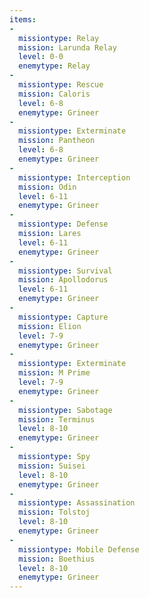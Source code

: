 ```yaml
---
items:
-
  missiontype: Relay
  mission: Larunda Relay
  level: 0-0
  enemytype: Relay
-
  missiontype: Rescue
  mission: Caloris
  level: 6-8
  enemytype: Grineer
-
  missiontype: Exterminate
  mission: Pantheon
  level: 6-8
  enemytype: Grineer
-
  missiontype: Interception
  mission: Odin
  level: 6-11
  enemytype: Grineer
-
  missiontype: Defense
  mission: Lares
  level: 6-11
  enemytype: Grineer
-
  missiontype: Survival
  mission: Apollodorus
  level: 6-11
  enemytype: Grineer
-
  missiontype: Capture
  mission: Elion
  level: 7-9
  enemytype: Grineer
-
  missiontype: Exterminate
  mission: M Prime
  level: 7-9
  enemytype: Grineer
-
  missiontype: Sabotage
  mission: Terminus
  level: 8-10
  enemytype: Grineer
-
  missiontype: Spy
  mission: Suisei
  level: 8-10
  enemytype: Grineer
-
  missiontype: Assassination
  mission: Tolstoj
  level: 8-10
  enemytype: Grineer
-
  missiontype: Mobile Defense
  mission: Boethius
  level: 8-10
  enemytype: Grineer
---
```

